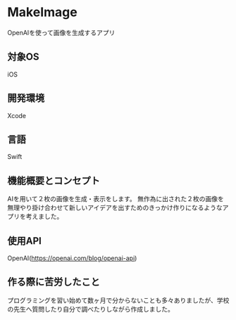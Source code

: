 # MakeImage
OpenAIを使って画像を生成するアプリ
## 対象OS
iOS
## 開発環境
Xcode
## 言語
Swift
## 機能概要とコンセプト
AIを用いて２枚の画像を生成・表示をします。
無作為に出された２枚の画像を無理やり掛け合わせて新しいアイデアを出すためのきっかけ作りになるようなアプリを考えました。
## 使用API
OpenAI(https://openai.com/blog/openai-api)
## 作る際に苦労したこと
プログラミングを習い始めて数ヶ月で分からないことも多々ありましたが、学校の先生へ質問したり自分で調べたりしながら作成しました。
